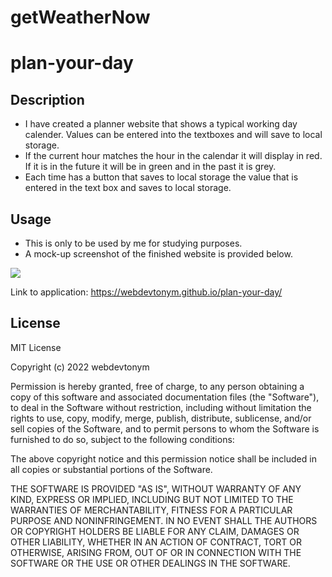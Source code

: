 # getWeatherNow

# plan-your-day
## Description

- I have created a planner website that shows a typical working day calender. Values can be entered into the textboxes and will save to local storage.
- If the current hour matches the hour in the calendar it will display in red. If it is in the future it will be in green and in the past it is grey.
- Each time has a button that saves to local storage the value that is entered in the text box and saves to local storage. 


## Usage

- This is only to be used by me for studying purposes.
- A mock-up screenshot of the finished website is provided below.

![](/images/workDayScheduler.png)

Link to application: https://webdevtonym.github.io/plan-your-day/

## License

MIT License

Copyright (c) 2022 webdevtonym

Permission is hereby granted, free of charge, to any person obtaining a copy
of this software and associated documentation files (the "Software"), to deal
in the Software without restriction, including without limitation the rights
to use, copy, modify, merge, publish, distribute, sublicense, and/or sell
copies of the Software, and to permit persons to whom the Software is
furnished to do so, subject to the following conditions:

The above copyright notice and this permission notice shall be included in all
copies or substantial portions of the Software.

THE SOFTWARE IS PROVIDED "AS IS", WITHOUT WARRANTY OF ANY KIND, EXPRESS OR
IMPLIED, INCLUDING BUT NOT LIMITED TO THE WARRANTIES OF MERCHANTABILITY,
FITNESS FOR A PARTICULAR PURPOSE AND NONINFRINGEMENT. IN NO EVENT SHALL THE
AUTHORS OR COPYRIGHT HOLDERS BE LIABLE FOR ANY CLAIM, DAMAGES OR OTHER
LIABILITY, WHETHER IN AN ACTION OF CONTRACT, TORT OR OTHERWISE, ARISING FROM,
OUT OF OR IN CONNECTION WITH THE SOFTWARE OR THE USE OR OTHER DEALINGS IN THE
SOFTWARE.
